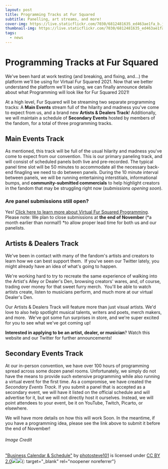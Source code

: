 ```yaml
---
layout: post
title: Programming Tracks at Fur Squared
subtitle: Panelling, art streams, and more!
cover-img: https://live.staticflickr.com/7030/6812481635_ed463ae1fa_b.jpg
thumbnail-img: https://live.staticflickr.com/7030/6812481635_ed463ae1fa_b.jpg
tags:
  - news
---
```


# Programming Tracks at Fur Squared

We've been hard at work testing (and breaking, and fixing, and…) the platform we'll be using for Virtual Fur Squared 2021. Now that we better understand the platform we'll be using, we can finally announce details about what Programming will look like for Fur Squared 2021\!

At a high level, Fur Squared will be streaming two separate programming tracks: A **Main Events** stream full of the hilarity and madness you've come to expect from us, and a brand new **Artists & Dealers Track**\! Additionally, we will maintain a schedule of **Secondary Events** hosted by members of the fandom, for a total of three programming tracks.

## Main Events Track

As mentioned, this track will be full of the usual hilarity and madness you've come to expect from our convention. This is our primary paneling track, and will consist of scheduled panels both live and pre-recorded. The typical panel time slot will be 50 minutes to accommodate all the necessary back-end finagling we need to do between panels. During the 10 minute interval between panels, we will be running entertaining interstitials, informational bumps, and **community-submitted commercials** to help highlight creators in the fandom that may be struggling right now (*submissions opening soon*).

### Are panel submissions still open?

Yes\! [Click here to learn more about Virtual Fur Squared Programming](/programming). Please note: We plan to close submissions at **the end of November** (*a month earlier than normal\!)&nbsp;*to allow proper lead time for both us and our panelists.

## Artists & Dealers Track

We've been in contact with many of the fandom's artists and creators to learn how we can best support them. &nbsp;If you've seen our Twitter lately, you might already have an idea of what's going to happen.

We're working hard to try to recreate the same experience of walking into the Artist's Alley or Dealer's Den, browsing creators' wares, and, of course, trading over money for that sweet furry merch.&nbsp; You'll be able to watch artists create, listen to musicians perform, and much more at our virtual Dealer's Den. &nbsp;

Our Artists & Dealers Track will feature more than just visual artists. We'd love to also help spotlight musical talents, writers and poets, merch makers, and more.&nbsp; We've got some fun surprises in store, and we're super excited for you to see what we've got coming up\!

**Interested in applying to be an artist, dealer, or musician**? Watch this website and our Twitter for further announcements\!

## Secondary Events Track

At our in-person convention, we have over 100 hours of programming spread across some dozen panel rooms. Unfortunately, we simply do not have the means to provide such extensive programming while also running a virtual event for the first time. As a compromise, we have created the *Secondary Events Track*. If you submit a panel that is accepted as a secondary event, we will have it listed on the official schedule and will advertise for it, but we will not directly host it ourselves. Instead, we will point attendees to your event, be it on YouTube, Twitch, Picarto, or elsewhere.

We will have more details on how this will work Soon. In the meantime, if you have a programming idea, please see the link above to submit it before the end of November\!

###### Image Credit

["Business Calendar & Schedule"](https://www.flickr.com/photos/42931449@N07/6812481635) by [photosteve101](https://www.flickr.com/photos/42931449@N07) is licensed under [CC BY 2.0](https://creativecommons.org/licenses/by/2.0/?ref=ccsearch&amp;atype=html)[![](https://search.creativecommons.org/static/img/cc_icon.svg?image_id=3b9e8d53-0d82-4b31-a34c-59d6c665887d)![](https://search.creativecommons.org/static/img/cc-by_icon.svg)](https://creativecommons.org/licenses/by/2.0/?ref=ccsearch&amp;atype=html){: target="_blank" rel="noopener noreferrer"}